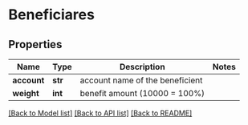 # Beneficiares

## Properties
Name | Type | Description | Notes
------------ | ------------- | ------------- | -------------
**account** | **str** | account name of the beneficient | 
**weight** | **int** | benefit amount (10000 &#x3D; 100%) | 

[[Back to Model list]](../README.md#documentation-for-models) [[Back to API list]](../README.md#documentation-for-api-endpoints) [[Back to README]](../README.md)


